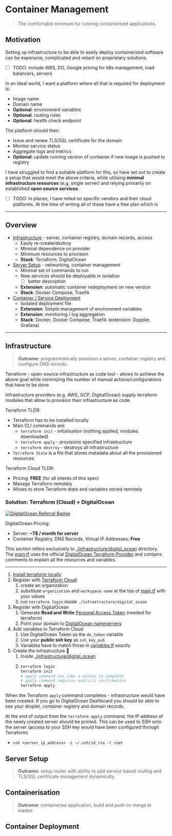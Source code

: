 # Container Management

> The comfortable minimum for running containerised applications.

## Motivation

Setting up infrastructure to be able to easily deploy containerized software can be expensive, 
complicated and reliant on proprietary solutions.

- [ ] TODO: include AWS, DO, Google pricing for k8s management, load balancers, servers

In an ideal world, I want a platform where all that is required for deployment is:
- Image name 
- Domain name
- **Optional**: environment variables
- **Optional**: routing rules
- **Optional**: health check endpoint

The platform should then:
- Issue and renew TLS/SSL certificate for the domain
- Monitor service status
- Aggregate logs and metrics
- **Optional**: update running version of container if new image is pushed to registry

I have struggled to find a suitable platform for this, so have set out to create a setup
that would meet the above criteria, while utilising **minimal infrastructure resources** (e.g. single server) 
and relying primarily on established **open source services**.

- [ ] TODO: In places, I have relied on specific vendors and their cloud platforms.
At the time of writing all of these have a free plan which is 

---

## Overview
- [Infrastructure](#infrastructure) - server, container registry, domain records, access
  - Easily re-create/destroy
  - Minimal dependence on provider
  - Minimum resources to provision
  - **Stack**: Terraform, DigitalOcean
- [Server Setup](#server-setup) - networking, container management
  - Minimal set of commands to run
  - New services should be deployable in isolation
    - [ ] better description
  - **Extension**: automatic container redeployment on new version
  - **Stack**: Docker Compose, Traefik
- [Container / Service Deployment](#container-deployment)
  - Isolated deployment file
  - **Extension**: Simple management of environment variables
  - **Extension**: monitoring / log aggregation
  - **Stack**: Docker, Docker Compose, Traefik (extension: Doppler, Grafana)

---

## Infrastructure

> **Outcome**: programmatically provision a server, container registry and configure DNS records.

Terraform - open-source infrastructure as code tool - allows to achieve the above goal while minimizing
the number of manual actions/configurations that have to be done.

Infrastructure providers (e.g. AWS, GCP, DigitalOcean) supply terraform modules that allow to 
provision their infrastructure as code.

Terraform TLDR:
- Terraform has to be installed locally
- Main CLI commands are:
  - `terraform init` - initialisation (nothing applied, modules downloaded)
  - `terraform apply` - provisions specified infrastructure
  - `terraform destroy` - destroys all infrastructure
- `Terraform State` is a file that stores metadata about all the provisioned resources

Terraform Cloud TLDR:
- Pricing: **FREE** (for all intents of this spec)
- Manage Terraform remotely
- Allows to store Terraform state and variables stored remotely

### Solution: Terraform (Cloud) + DigitalOcean

[![DigitalOcean Referral Badge](https://web-platforms.sfo2.cdn.digitaloceanspaces.com/WWW/Badge%201.svg)](https://www.digitalocean.com/?refcode=0cfe0653d239&utm_campaign=Referral_Invite&utm_medium=Referral_Program&utm_source=badge)

DigitalOcean Pricing:
- Server: **~7$ / month for server**
- Container Registry, DNS Records, Virtual IP Addresses: **Free**

This section refers exclusively to [./infrastructure/digital_ocean](./infrastructure/digital_ocean) directory.
The [main.tf](./infrastructure/digital_ocean/main.tf) uses the official [DigitalOcean Terraform Provider](https://registry.terraform.io/providers/digitalocean/digitalocean/latest/docs)
and contains comments to explain all the resources and variables.

---

1. [Install terraform locally](https://learn.hashicorp.com/tutorials/terraform/install-cli)
2. Register with [Terraform Cloud](https://app.terraform.io/session):
    1. create an organization
    2. substitute `organization` and `workspace name` at the top of [main.tf](./infrastructure/digital_ocean/main.tf) with
         your values
    3. run `terraform login` inside `./infrastructure/digital_ocean`
3. Register with DigitalOcean
    1. Generate **Read and Write** [Personal Access Token](https://docs.digitalocean.com/reference/api/create-personal-access-token/) (needed for terraform)
    2. Point your domain to [DigitalOcean nameservers](https://docs.digitalocean.com/tutorials/dns-registrars/)
4. Add variables to Terraform Cloud
    1. Use DigitalOcean Token as the `do_token` variable
    2. Use your **public ssh key** as `ssh_key_pub`
    3. Variables have to match those in [variables.tf](./infrastructure/digital_ocean/variables.tf) exactly
5. Create the infrastructure 🎉
    1. Inside [./infrastructure/digital_ocean](./infrastructure/digital_ocean) 
    2. ```sh
       terraform login
       terraform init
       # apply command can take a minute to complete
       # apply command requires explicit confirmation
       terraform apply
       ```

When the Terraform `apply` command completes - infrastructure would
have been created. If you go to DigitalOcean Dashboard you should be able to see your droplet,
container registry and domain records.

At the end of output from the `terraform apply` command, the IP address of the newly created server
should be printed. This can be used to SSH onto the server (access to your SSH key would have been configured through Terraform)
- `ssh <server_ip_address> -i ~/.ssh/id_rsa -l root`


## Server Setup

> **Outcome**: setup router with ability to add service based routing and TLS/SSL certificate management dynamically.

## Containerisation

> **Outcome**: containerise application, build and push on merge to master.

## Container Deployment
